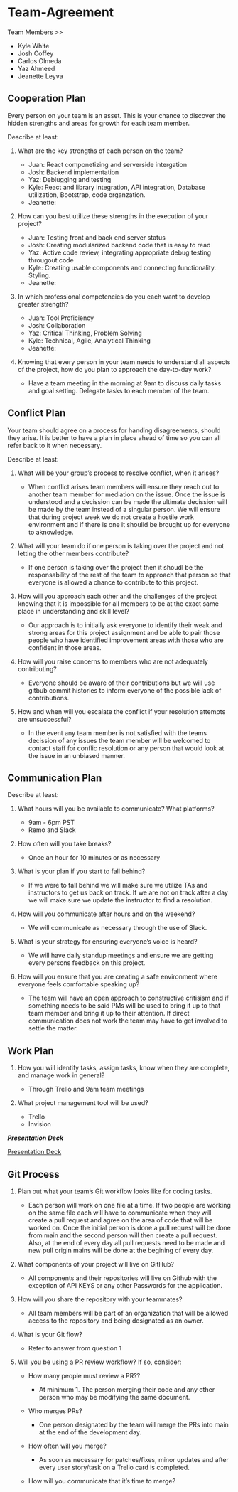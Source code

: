 # Team-Agreement

Team Members >>

- Kyle White
- Josh Coffey
- Carlos Olmeda
- Yaz Ahmeed
- Jeanette Leyva

## Cooperation Plan

Every person on your team is an asset. This is your chance to discover the hidden strengths and areas for growth for each team member.

Describe at least:

1. What are the key strengths of each person on the team?

   - Juan: React componetizing and serverside intergation
   - Josh: Backend implementation
   - Yaz: Debiugging and testing
   - Kyle: React and library integration, API integration, Database utilization, Bootstrap, code organzation.
   - Jeanette: 

2. How can you best utilize these strengths in the execution of your project?

    - Juan: Testing front and back end server status
    - Josh: Creating modularized backend code that is easy to read
    - Yaz: Active code review, integrating appropriate debug testing througout code
    - Kyle: Creating usable components and connecting functionality. Styling.
    - Jeanette: 


3. In which professional competencies do you each want to develop greater strength?

    - Juan: Tool Proficiency
    - Josh: Collaboration
    - Yaz:  Critical Thinking, Problem Solving
    - Kyle: Technical, Agile, Analytical Thinking
    - Jeanette:

4. Knowing that every person in your team needs to understand all aspects of the project, how do you plan to approach the day-to-day work?

    - Have a team meeting in the morning at 9am to discuss daily tasks and goal setting. Delegate tasks to each member of the team.

## Conflict Plan

Your team should agree on a process for handing disagreements, should they arise. It is better to have a plan in place ahead of time so you can all refer back to it when necessary.

Describe at least:

1. What will be your group’s process to resolve conflict, when it arises?

    - When conflict arises team members will ensure they reach out to another team member for mediation on the issue. Once the issue is understood and a decission can be made the ultimate decission will be made by the team instead of a singular person. We will ensure that during project week we do not create a hostile work environment and if there is one it shoulld be brought up for everyone to aknowledge.

2. What will your team do if one person is taking over the project and not letting the other members contribute?

    - If one person is taking over the project then it shoudl be the responsability of the rest of the team to approach that person so that everyone is allowed a chance to contribute to this project.

3. How will you approach each other and the challenges of the project knowing that it is impossible for all members to be at the exact same place in understanding and skill level?

    - Our approach is to initially ask everyone to identify their weak and strong areas for this project assignment and be able to pair those people who have identified improvement areas with those who are confident in those areas.

4. How will you raise concerns to members who are not adequately contributing?

    - Everyone should be aware of their contributions but we will use gitbub commit histories to inform everyone of the possible lack of contributions.

5. How and when will you escalate the conflict if your resolution attempts are unsuccessful?

    - In the event any team member is not satisfied with the teams decission of any issues the team member will be welcomed to contact staff for conflic resolution or any person that would look at the issue in an unbiased manner.

## Communication Plan

Describe at least:

1. What hours will you be available to communicate? What platforms?

    - 9am - 6pm PST
    - Remo and Slack

2. How often will you take breaks?

    - Once an hour for 10 minutes or as necessary

3. What is your plan if you start to fall behind?

    - If we were to fall behind we will make sure we utilize TAs and instructors to get us back on track. If we are not on track after a day we will make sure we update the instructor to find a resolution.

4. How will you communicate after hours and on the weekend?

    - We will communicate as necessary through the use of Slack.

5. What is your strategy for ensuring everyone’s voice is heard?

    - We will have daily standup meetings and ensure we are getting every persons feedback on this project.

6. How will you ensure that you are creating a safe environment where everyone feels comfortable speaking up?

    - The team will have an open approach to constructive critisism and if something needs to be said PMs will be used to bring it up to that team member and bring it up to their attention. If direct communication does not work the team may have to get involved to settle the matter.

## Work Plan

1. How you will identify tasks, assign tasks, know when they are complete, and manage work in general?

    - Through Trello and 9am team meetings

2. What project management tool will be used?

    - Trello
    - Invision

**_Presentation Deck_**

[Presentation Deck](https://docs.google.com/presentation/d/1i-CpCfBDrawsYBHNt4-2Tas5v0JRtMdeJ8u5kgVdt2s/edit?usp=sharing)

## Git Process

1. Plan out what your team’s Git workflow looks like for coding tasks.

    - Each person will work on one file at a time. If two people are working on the same file each will have to communicate when they will create a pull request and agree on the area of code that will be worked on. Once the initial person is done a pull request will be done from main and the second person will then create a pull request. Also, at the end of every day all pull requests need to be made and new pull origin mains will be done at the begining of every day.

2. What components of your project will live on GitHub?

    - All components and their repositories will live on Github with the exception of API KEYS or any other Passwords for the application.

3. How will you share the repository with your teammates?

    - All team members will be part of an organization that will be allowed access to the repository and being designated as an owner.

4. What is your Git flow?

    - Refer to answer from question 1

5. Will you be using a PR review workflow? If so, consider:

    - How many people must review a PR??

        - At minimum 1. The person merging their code and any other person who may be modifying the same document.

    - Who merges PRs?

        - One person designated by the team will merge the PRs into main at the end of the development day.

    - How often will you merge?

        - As soon as necessary for patches/fixes, minor updates and after every user story/task on a Trello card is completed.

    - How will you communicate that it’s time to merge?

